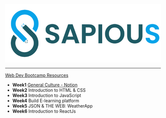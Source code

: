 <img src="/images/Logo.svg" >

---

[Web Dev Bootcamp Resources](https://baananaou.notion.site/Web-Dev-Bootcamp-Resources-e55f7c54dff643609ec687e8b0ba4bab)

- **Week1** [General Culture - Notion](https://itzyahya.notion.site/General-Culture-7b31bf0a72ca4a77b4eea2458ec37e31)
- **Week2** Introduction to HTML & CSS
- **Week3** Introduction to JavaScript
- **Week4** Build E-learning platform
- **Week5** JSON & THE WEB: WeatherApp
- **Week6** Introduction to ReactJs

      
